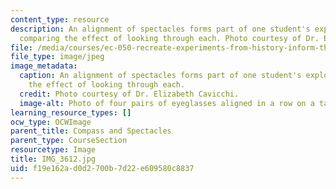 ```yaml
---
content_type: resource
description: An alignment of spectacles forms part of one student's exploration in
  comparing the effect of looking through each. Photo courtesy of Dr. Elizabeth Cavicchi.
file: /media/courses/ec-050-recreate-experiments-from-history-inform-the-future-from-the-past-galileo-january-iap-2010/f19e162ad0d2700b7d22e609580c8837_IMG_3612.jpg
file_type: image/jpeg
image_metadata:
  caption: An alignment of spectacles forms part of one student's exploration in comparing
    the effect of looking through each.
  credit: Photo courtesy of Dr. Elizabeth Cavicchi.
  image-alt: Photo of four pairs of eyeglasses aligned in a row on a table.
learning_resource_types: []
ocw_type: OCWImage
parent_title: Compass and Spectacles
parent_type: CourseSection
resourcetype: Image
title: IMG_3612.jpg
uid: f19e162a-d0d2-700b-7d22-e609580c8837
---
```

